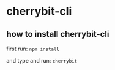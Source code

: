 # cherrybit-cli


## how to install cherrybit-cli

first run:
`npm install`

and type and run:
`cherrybit`